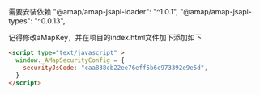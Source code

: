 需要安装依赖
"@amap/amap-jsapi-loader": "^1.0.1",
"@amap/amap-jsapi-types": "^0.0.13",

记得修改aMapKey，并在项目的index.html文件加下添加如下

```html
<script type="text/javascript" >
  window._AMapSecurityConfig = {
    securityJsCode: "caa838cb22ee76eff5b6c973392e9e5d",
  }
</script>
```
